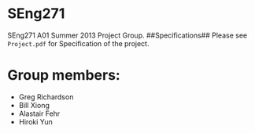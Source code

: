SEng271
=======

SEng271 A01 Summer 2013 Project Group.
##Specifications##
Please see `Project.pdf` for Specification of the project.

Group members:
=======
* Greg Richardson
* Bill Xiong
* Alastair Fehr
* Hiroki Yun
